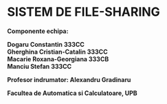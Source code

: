 SISTEM DE FILE-SHARING
======

**Componente echipa:**

**Dogaru Constantin 333CC**  
**Gherghina Cristian-Catalin 333CC**  
**Macarie Roxana-Georgiana 333CB**  
**Manciu Stefan 333CC**  

**Profesor indrumator: Alexandru Gradinaru**

**Facultea de Automatica si Calculatoare, UPB**  